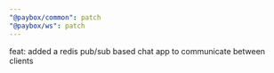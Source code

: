 ```yaml
---
"@paybox/common": patch
"@paybox/ws": patch
---
```


feat: added a redis pub/sub based chat app to communicate between clients
